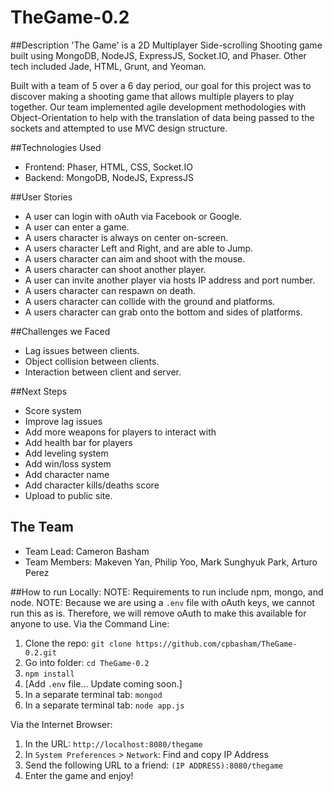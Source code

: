 # TheGame-0.2

##Description
'The Game' is a 2D Multiplayer Side-scrolling Shooting game built using MongoDB, NodeJS, ExpressJS, Socket.IO, and Phaser. Other tech included Jade, HTML, Grunt, and Yeoman.

Built with a team of 5 over a 6 day period, our goal for this project was to discover making a shooting game that allows multiple players to play together. Our team implemented agile development methodologies with Object-Orientation to help with the translation of data being passed to the sockets and attempted to use MVC design structure.


##Technologies Used
  * Frontend: Phaser, HTML, CSS, Socket.IO
  * Backend: MongoDB, NodeJS, ExpressJS

##User Stories
  * A user can login with oAuth via Facebook or Google.
  * A user can enter a game.
  * A users character is always on center on-screen.
  * A users character Left and Right, and are able to Jump.
  * A users character can aim and shoot with the mouse.
  * A users character can shoot another player.
  * A user can invite another player via hosts IP address and port number.
  * A users character can respawn on death.
  * A users character can collide with the ground and platforms.
  * A users character can grab onto the bottom and sides of platforms.

##Challenges we Faced
  * Lag issues between clients.
  * Object collision between clients.
  * Interaction between client and server.

##Next Steps
  * Score system
  * Improve lag issues
  * Add more weapons for players to interact with
  * Add health bar for players
  * Add leveling system
  * Add win/loss system
  * Add character name
  * Add character kills/deaths score
  * Upload to public site.
  
## The Team
  * Team Lead: Cameron Basham
  * Team Members: Makeven Yan, Philip Yoo, Mark Sunghyuk Park, Arturo Perez

##How to run Locally:
NOTE: Requirements to run include npm, mongo, and node.
NOTE: Because we are using a `.env` file with oAuth keys, we cannot run this as is. Therefore, we will remove oAuth to make this available for anyone to use.
Via the Command Line:
  1. Clone the repo: `git clone https://github.com/cpbasham/TheGame-0.2.git`
  2. Go into folder: `cd TheGame-0.2`
  3. `npm install`
  4. [Add `.env` file... Update coming soon.]
  5. In a separate terminal tab: `mongod`
  6. In a separate terminal tab: `node app.js`
  
Via the Internet Browser:
  1. In the URL: `http://localhost:8080/thegame`
  2. In `System Preferences` > `Network`: Find and copy IP Address
  3. Send the following URL to a friend: `(IP ADDRESS):8080/thegame`
  4. Enter the game and enjoy!
  
